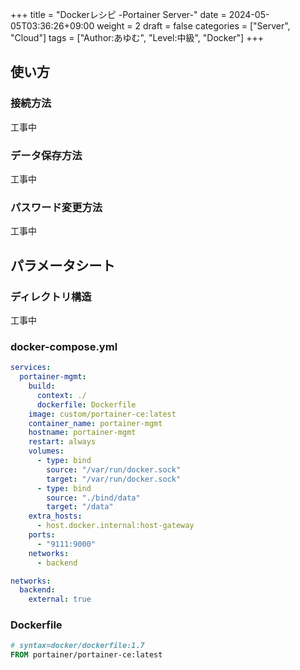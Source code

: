 +++
title = "Dockerレシピ -Portainer Server-"
date = 2024-05-05T03:36:26+09:00
weight = 2
draft = false
categories = ["Server", "Cloud"]
tags = ["Author:あゆむ", "Level:中級", "Docker"]
+++

## 使い方

### 接続方法

工事中

### データ保存方法

工事中

### パスワード変更方法

工事中

## パラメータシート

### ディレクトリ構造

工事中

### docker-compose.yml

```yml
services:
  portainer-mgmt:
    build:
      context: ./
      dockerfile: Dockerfile
    image: custom/portainer-ce:latest
    container_name: portainer-mgmt
    hostname: portainer-mgmt
    restart: always
    volumes:
      - type: bind
        source: "/var/run/docker.sock"
        target: "/var/run/docker.sock"
      - type: bind
        source: "./bind/data"
        target: "/data"
    extra_hosts:
      - host.docker.internal:host-gateway
    ports:
      - "9111:9000"
    networks:
      - backend

networks:
  backend:
    external: true
```

### Dockerfile

```Dockerfile
# syntax=docker/dockerfile:1.7
FROM portainer/portainer-ce:latest
```
